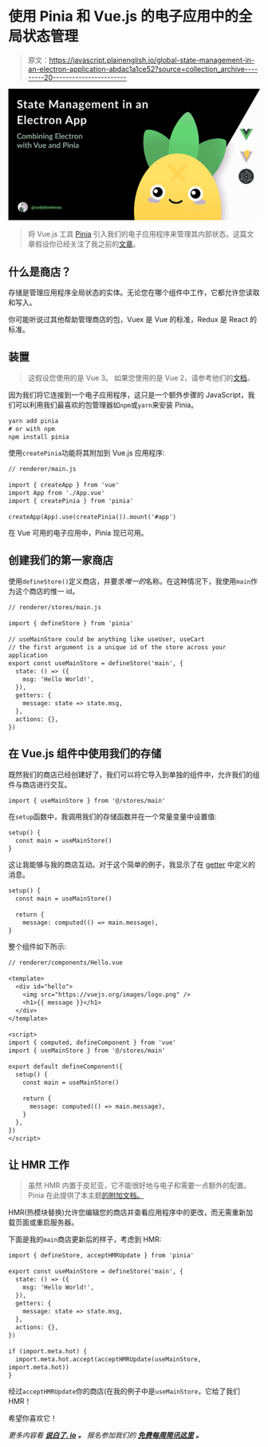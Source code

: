 # 使用 Pinia 和 Vue.js 的电子应用中的全局状态管理

> 原文：<https://javascript.plainenglish.io/global-state-management-in-an-electron-application-abdac1a1ce52?source=collection_archive---------20----------------------->

![](img/e72b4b822ad869f929add3e8568a45c5.png)

> 将 Vue.js 工具 [Pinia](https://pinia.esm.dev/) 引入我们的电子应用程序来管理其内部状态。这篇文章假设你已经关注了我之前的[文章](https://codybontecou.com/electron-app-with-vuejs-and-vite.html)。

## 什么是商店？

存储是管理应用程序全局状态的实体。无论您在哪个组件中工作，它都允许您读取和写入。

你可能听说过其他帮助管理商店的包，Vuex 是 Vue 的标准，Redux 是 React 的标准。

## 装置

> 这假设您使用的是 Vue 3。
> 如果您使用的是 Vue 2，请参考他们的[文档](https://pinia.esm.dev/getting-started.html#installation)。

因为我们将它连接到一个电子应用程序，这只是一个额外步骤的 JavaScript，我们可以利用我们最喜欢的包管理器如`npm`或`yarn`来安装 Pinia。

```
yarn add pinia
# or with npm
npm install pinia
```

使用`createPinia`功能将其附加到 Vue.js 应用程序:

```
// renderer/main.js

import { createApp } from 'vue'
import App from './App.vue'
import { createPinia } from 'pinia'

createApp(App).use(createPinia()).mount('#app')
```

在 Vue 可用的电子应用中，Pinia 现已可用。

## 创建我们的第一家商店

使用`defineStore()`定义商店，并要求*唯一的*名称。在这种情况下，我使用`main`作为这个商店的惟一 id。

```
// renderer/stores/main.js

import { defineStore } from 'pinia'

// useMainStore could be anything like useUser, useCart
// the first argument is a unique id of the store across your application
export const useMainStore = defineStore('main', {
  state: () => ({
    msg: 'Hello World!',
  }),
  getters: {
    message: state => state.msg,
  },
  actions: {},
})
```

## 在 Vue.js 组件中使用我们的存储

既然我们的商店已经创建好了，我们可以将它导入到单独的组件中，允许我们的组件与商店进行交互。

```
import { useMainStore } from '@/stores/main'
```

在`setup`函数中，我调用我们的存储函数并在一个常量变量中设置值:

```
setup() {
  const main = useMainStore()
}
```

这让我能够与我的商店互动。对于这个简单的例子，我显示了在 [getter](https://pinia.esm.dev/core-concepts/getters.html) 中定义的消息。

```
setup() {
  const main = useMainStore()

  return {
    message: computed(() => main.message),
}
```

整个组件如下所示:

```
// renderer/components/Hello.vue

<template>
  <div id="hello">
    <img src="https://vuejs.org/images/logo.png" />
    <h1>{{ message }}</h1>
  </div>
</template>

<script>
import { computed, defineComponent } from 'vue'
import { useMainStore } from '@/stores/main'

export default defineComponent({
  setup() {
    const main = useMainStore()

    return {
      message: computed(() => main.message),
    }
  },
})
</script>
```

## 让 HMR 工作

> 虽然 HMR 内置于皮尼亚，它不能很好地与电子和需要一点额外的配置。Pinia 在此提供了本主题[的附加文档。](https://pinia.esm.dev/cookbook/hot-module-replacement.html)

HMR(热模块替换)允许您编辑您的商店并查看应用程序中的更改，而无需重新加载页面或重启服务器。

下面是我的`main`商店更新后的样子，考虑到 HMR:

```
import { defineStore, acceptHMRUpdate } from 'pinia'

export const useMainStore = defineStore('main', {
  state: () => ({
    msg: 'Hello World!',
  }),
  getters: {
    message: state => state.msg,
  },
  actions: {},
})

if (import.meta.hot) {
  import.meta.hot.accept(acceptHMRUpdate(useMainStore, import.meta.hot))
}
```

经过`acceptHMRUpdate`你的商店(在我的例子中是`useMainStore`，它给了我们 HMR！

希望你喜欢它！

*更多内容看* [***说白了. io***](http://plainenglish.io/) ***。*** *报名参加我们的* [***免费每周简讯这里***](http://newsletter.plainenglish.io/) ***。***